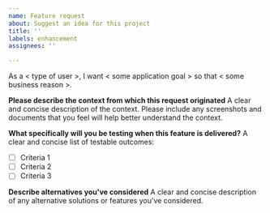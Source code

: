```yaml
---
name: Feature request
about: Suggest an idea for this project
title: ''
labels: enhancement
assignees: ''

---
```


As a < type of user >, I want < some application goal > so that < some business reason >.

**Please describe the context from which this request originated**
A clear and concise description of the context. Please include any screenshots and documents that you feel will help better understand the context.

**What specifically will you be testing when this feature is delivered?**
A clear and concise list of testable outcomes:
- [ ] Criteria 1
- [ ] Criteria 2
- [ ] Criteria 3

**Describe alternatives you've considered**
A clear and concise description of any alternative solutions or features you've considered.

